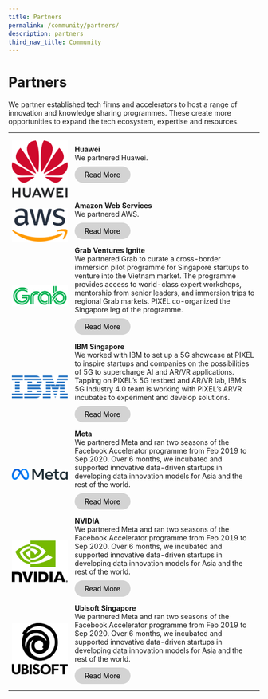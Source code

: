 ```yaml
---
title: Partners
permalink: /community/partners/
description: partners
third_nav_title: Community
---
```

# Partners
 
We partner established tech firms and accelerators to host a range of innovation and knowledge sharing programmes. These create more opportunities to expand the tech ecosystem, expertise and resources.

<table>
    <tr>
        <td style="width:25%; padding-top: 15px;"><img src="/images/Community/Partners/Huawei.png"></td>
        <td>
            <b>Huawei</b>
            <br>We partnered Huawei.
            <br><br><a href="https://staging.d3nusvu8peabav.amplifyapp.com/monthly-workshops/" target="_blank" style="background-color: lightgrey; color: black; text-decoration: none; border-radius: 100px; padding-left: 20px; padding-right: 20px; padding-top:8px; padding-bottom:8px">Read More</a><br><br>
        </td>
    </tr>
        <tr>
        <td style="padding-top: 15px;"><img src="/images/Community/Partners/AWS.png"></td>
        <td>
            <b>Amazon Web Services</b>
            <br>We partnered AWS. 
            <br><br><a href="https://staging.d3nusvu8peabav.amplifyapp.com/monthly-workshops/" target="_blank" style="background-color: lightgrey; color: black; text-decoration: none; border-radius: 100px; padding-left: 20px; padding-right: 20px; padding-top:8px; padding-bottom:8px">Read More</a><br><br>
        </td>
    </tr>
        <tr>
        <td style="padding-top: 15px;"><img src="/images/Community/Partners/Grab.png"></td>
        <td>
            <b>Grab Ventures Ignite</b>
            <br>We partnered Grab to curate a cross-border immersion pilot programme for Singapore startups to venture into the Vietnam market. The programme provides access to world-class expert workshops, mentorship from senior leaders, and immersion trips to regional Grab markets. PIXEL co-organized the Singapore leg of the programme. 
            <br><br><a href="https://staging.d3nusvu8peabav.amplifyapp.com/monthly-workshops/" target="_blank" style="background-color: lightgrey; color: black; text-decoration: none; border-radius: 100px; padding-left: 20px; padding-right: 20px; padding-top:8px; padding-bottom:8px">Read More</a><br><br>
        </td>
    </tr>
    <tr>
        <td style="padding-top: 15px;"><img src="/images/Community/Partners/IBM.png"></td>
        <td>
            <b>IBM Singapore</b>
            <br>We worked with IBM to set up a 5G showcase at PIXEL to inspire startups and companies on the possibilities of 5G to supercharge AI and AR/VR applications. Tapping on PIXEL’s 5G testbed and AR/VR lab, IBM’s 5G Industry 4.0 team is working with PIXEL’s ARVR incubates to experiment and develop solutions.
            <br><br><a href="https://staging.d3nusvu8peabav.amplifyapp.com/monthly-workshops/" target="_blank" style="background-color: lightgrey; color: black; text-decoration: none; border-radius: 100px; padding-left: 20px; padding-right: 20px; padding-top:8px; padding-bottom:8px">Read More</a><br><br>
        </td>
    </tr>
    <tr>
        <td style="padding-top: 15px;"><img src="/images/Community/Partners/Meta.png"></td>
        <td>
            <b>Meta</b>
            <br>We partnered Meta and ran two seasons of the Facebook Accelerator programme from Feb 2019 to Sep 2020. Over 6 months, we incubated and supported innovative data-driven startups in developing data innovation models for Asia and the rest of the world. 
            <br><br><a href="https://staging.d3nusvu8peabav.amplifyapp.com/monthly-workshops/" target="_blank" style="background-color: lightgrey; color: black; text-decoration: none; border-radius: 100px; padding-left: 20px; padding-right: 20px; padding-top:8px; padding-bottom:8px">Read More</a><br><br>
        </td>
    </tr>
    <tr>
        <td style="padding-top: 15px;"><img src="/images/Community/Partners/Nvidia.png"></td>
        <td><b>NVIDIA</b> 
            <br>We partnered Meta and ran two seasons of the Facebook Accelerator programme from Feb 2019 to Sep 2020. Over 6 months, we incubated and supported innovative data-driven startups in developing data innovation models for Asia and the rest of the world. 
            <br><br><a href="https://staging.d3nusvu8peabav.amplifyapp.com/monthly-workshops/" target="_blank" style="background-color: lightgrey; color: black; text-decoration: none; border-radius: 100px; padding-left: 20px; padding-right: 20px; padding-top:8px; padding-bottom:8px">Read More</a><br><br>
        </td>
    </tr>
    <tr>
        <td style="padding-top: 15px;"><img src="/images/Community/Partners/Ubisoft.png"></td>
        <td><b>Ubisoft Singapore</b> 
            <br>We partnered Meta and ran two seasons of the Facebook Accelerator programme from Feb 2019 to Sep 2020. Over 6 months, we incubated and supported innovative data-driven startups in developing data innovation models for Asia and the rest of the world. 
            <br><br><a href="https://staging.d3nusvu8peabav.amplifyapp.com/monthly-workshops/" target="_blank" style="background-color: lightgrey; color: black; text-decoration: none; border-radius: 100px; padding-left: 20px; padding-right: 20px; padding-top:8px; padding-bottom:8px">Read More</a><br><br>
        </td>
    </tr>
</table>